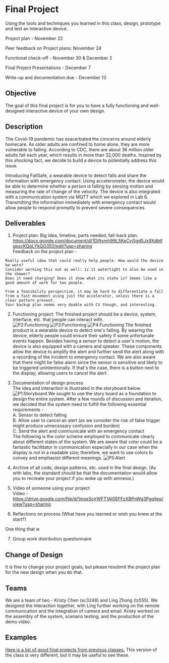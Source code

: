 # Final Project

Using the tools and techniques you learned in this class, design, prototype and test an interactive device.

Project plan - November 22

Peer feedback on Project plans: November 24

Functional check-off - November 30 & December 2

Final Project Presentations - December 7

Write-up and documentation due - December 13

## Objective

The goal of this final project is for you to have a fully functioning and well-designed interactive device of your own design.
 
## Description

The Covid-19 pandemic has exacerbated the concerns around elderly homecare. As older adults are confined to home alone, they are more vulnerable to falling. According to CDC, there are about 36 million older adults fall each year, which results in more than 32,000 deaths. Inspired by this shocking fact, we decide to build a device to potentially address this issue.

Introducing FallSafe, a wearable device to detect falls and share the information with emergency contact. Using accelerometer, the device would be able to determine whether a person is falling by sensing motion and measuring the rate of change of the velocity. The device is also integrated with a communication system via MQTT which we explored in Lab 6. Transmitting the information immediately with emergency contact would allow people to respond promptly to prevent severe consequences.

## Deliverables

1. Project plan: Big idea, timeline, parts needed, fall-back plan. <br />
https://docs.google.com/document/d/1Diftxmh99L5KeCyj5gd5Jx9XdbtfqpxcKQgLYkQG350/edit?usp=sharing <br />
Feedback on the project plan -
```
Really useful idea that could really help people. How would the device be worn? 
Consider working this out as well: is it watertight to also be used in the shower? 
Does it need charging? Does it show what its state is? Seems like a good amount of work for two people.
```
```
From a feasibility perspective, it may be hard to differentiate a fall 
from a fast movement using just the accelerator, unless there is a clear pattern present. 
Your backup plan seems very doable with CV though, and interesting.
```

2. Functioning project: The finished project should be a device, system, interface, etc. that people can interact with. <br />
![P2:Functioning](https://github.com/kchen1009/Interactive-Lab-Hub/blob/Fall2021/Final%20Project/Project1.jpeg)
![P3:Functioning](https://github.com/kchen1009/Interactive-Lab-Hub/blob/Fall2021/Final%20Project/Project2-1.jpg)
![P4:Functioning](https://github.com/kchen1009/Interactive-Lab-Hub/blob/Fall2021/Final%20Project/Project3.png)
The finished product is a wearable device to detect one's falling. By wearing the device, elderly people could ensure their safety if some unfortunate events happen. Besides having a sensor to detect a user's motion, the device is also equipped with a camera and speaker. These components allow the device to amplify the alert and further send the alert along with a recording of the incident to emergency contact. We are also aware that there might be false alarm since the sensor is sensitive and likely to be triggered unintentionally. If that's the case, there is a button next to the display, allowing users to cancel the alert.



3. Documentation of design process <br />
The idea and interaction is illustrated in the storyboard below.
![P1:Storyboard](https://github.com/kchen1009/Interactive-Lab-Hub/blob/Fall2021/Final%20Project/Storyboard.JPG)
We sought to use the story board as a foundation to design the entire system. After a few rounds of discussion and iteration, we decided that the system need to fulfill the following essential requirements - <br />
A. Sensor to detect falling <br />
B. Allow user to cancel an alert (as we consider the risk of false trigger might produce unnecessary confusion and burden) <br />
C. Send the alert and communicate with an emergency contact <br />
The following is the color scheme employed to communicate clearly about different states of the system. We are aware that color could be a fantastic facillitator in communication especially in our case when the display is not in a readable size; therefore, we want to use colors to convey and emphasize different meanings.
![P5:Alert](https://github.com/kchen1009/Interactive-Lab-Hub/blob/Fall2021/Final%20Project/Alert.png)
4. Archive of all code, design patterns, etc. used in the final design. (As with labs, the standard should be that the documentation would allow you to recreate your project if you woke up with amnesia.) <br />



5. Video of someone using your project <br />
Video - https://drive.google.com/file/d/1mxeScjrWFT1AI0EFFzXBPnWg3Pgqlleq/view?usp=sharing
6. Reflections on process (What have you learned or wish you knew at the start?) <br />

One thing that w

7. Group work distribution questionnaire

## Change of Design

It is fine to change your project goals, but please resubmit the project plan for the new design when you do that.


## Teams
We are a team of two - Kristy Chen (sc3248) and Ling Zhong (lz555). We designed the interaction together, with Ling further working on the remote communication and the integration of camera and email. Kristy worked on the assembly of the system, scenario testing, and the production of the demo video.

## Examples

[Here is a list of good final projects from previous classes.](https://github.com/FAR-Lab/Developing-and-Designing-Interactive-Devices/wiki/Previous-Final-Projects)
This version of the class is very different, but it may be useful to see these.
